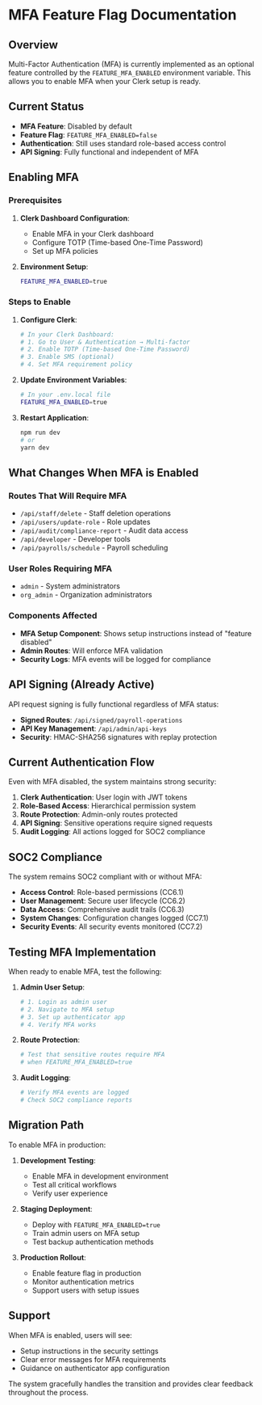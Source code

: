 # MFA Feature Flag Documentation

## Overview

Multi-Factor Authentication (MFA) is currently implemented as an optional feature controlled by the `FEATURE_MFA_ENABLED` environment variable. This allows you to enable MFA when your Clerk setup is ready.

## Current Status

- **MFA Feature**: Disabled by default
- **Feature Flag**: `FEATURE_MFA_ENABLED=false`
- **Authentication**: Still uses standard role-based access control
- **API Signing**: Fully functional and independent of MFA

## Enabling MFA

### Prerequisites

1. **Clerk Dashboard Configuration**:

   - Enable MFA in your Clerk dashboard
   - Configure TOTP (Time-based One-Time Password)
   - Set up MFA policies

2. **Environment Setup**:
   ```bash
   FEATURE_MFA_ENABLED=true
   ```

### Steps to Enable

1. **Configure Clerk**:

   ```bash
   # In your Clerk Dashboard:
   # 1. Go to User & Authentication → Multi-factor
   # 2. Enable TOTP (Time-based One-Time Password)
   # 3. Enable SMS (optional)
   # 4. Set MFA requirement policy
   ```

2. **Update Environment Variables**:

   ```bash
   # In your .env.local file
   FEATURE_MFA_ENABLED=true
   ```

3. **Restart Application**:
   ```bash
   npm run dev
   # or
   yarn dev
   ```

## What Changes When MFA is Enabled

### Routes That Will Require MFA

- `/api/staff/delete` - Staff deletion operations
- `/api/users/update-role` - Role updates
- `/api/audit/compliance-report` - Audit data access
- `/api/developer` - Developer tools
- `/api/payrolls/schedule` - Payroll scheduling

### User Roles Requiring MFA

- `admin` - System administrators
- `org_admin` - Organization administrators

### Components Affected

- **MFA Setup Component**: Shows setup instructions instead of "feature disabled"
- **Admin Routes**: Will enforce MFA validation
- **Security Logs**: MFA events will be logged for compliance

## API Signing (Already Active)

API request signing is fully functional regardless of MFA status:

- **Signed Routes**: `/api/signed/payroll-operations`
- **API Key Management**: `/api/admin/api-keys`
- **Security**: HMAC-SHA256 signatures with replay protection

## Current Authentication Flow

Even with MFA disabled, the system maintains strong security:

1. **Clerk Authentication**: User login with JWT tokens
2. **Role-Based Access**: Hierarchical permission system
3. **Route Protection**: Admin-only routes protected
4. **API Signing**: Sensitive operations require signed requests
5. **Audit Logging**: All actions logged for SOC2 compliance

## SOC2 Compliance

The system remains SOC2 compliant with or without MFA:

- **Access Control**: Role-based permissions (CC6.1)
- **User Management**: Secure user lifecycle (CC6.2)
- **Data Access**: Comprehensive audit trails (CC6.3)
- **System Changes**: Configuration changes logged (CC7.1)
- **Security Events**: All security events monitored (CC7.2)

## Testing MFA Implementation

When ready to enable MFA, test the following:

1. **Admin User Setup**:

   ```bash
   # 1. Login as admin user
   # 2. Navigate to MFA setup
   # 3. Set up authenticator app
   # 4. Verify MFA works
   ```

2. **Route Protection**:

   ```bash
   # Test that sensitive routes require MFA
   # when FEATURE_MFA_ENABLED=true
   ```

3. **Audit Logging**:
   ```bash
   # Verify MFA events are logged
   # Check SOC2 compliance reports
   ```

## Migration Path

To enable MFA in production:

1. **Development Testing**:

   - Enable MFA in development environment
   - Test all critical workflows
   - Verify user experience

2. **Staging Deployment**:

   - Deploy with `FEATURE_MFA_ENABLED=true`
   - Train admin users on MFA setup
   - Test backup authentication methods

3. **Production Rollout**:
   - Enable feature flag in production
   - Monitor authentication metrics
   - Support users with setup issues

## Support

When MFA is enabled, users will see:

- Setup instructions in the security settings
- Clear error messages for MFA requirements
- Guidance on authenticator app configuration

The system gracefully handles the transition and provides clear feedback throughout the process.
